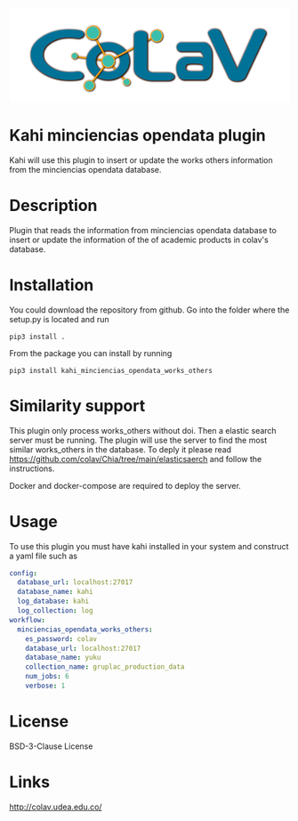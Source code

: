 <center><img src="https://raw.githubusercontent.com/colav/colav.github.io/master/img/Logo.png"/></center>

# Kahi minciencias opendata plugin 
Kahi will use this plugin to insert or update the works others information from the minciencias opendata database.

# Description
Plugin that reads the information from minciencias opendata database to insert or update the information of the of academic products in colav's database.

# Installation
You could download the repository from github. Go into the folder where the setup.py is located and run
```shell
pip3 install .
```
From the package you can install by running
```shell
pip3 install kahi_minciencias_opendata_works_others
```
# Similarity support
This plugin only process works_others without doi. Then a elastic search server must be running. The plugin will use the server to find the most similar works_others in the database. To deply it please read https://github.com/colav/Chia/tree/main/elasticsaerch and follow the instructions.

Docker and docker-compose are required to deploy the server.


# Usage
To use this plugin you must have kahi installed in your system and construct a yaml file such as
```yaml
config:
  database_url: localhost:27017
  database_name: kahi
  log_database: kahi
  log_collection: log
workflow:
  minciencias_opendata_works_others:
    es_password: colav
    database_url: localhost:27017
    database_name: yuku
    collection_name: gruplac_production_data
    num_jobs: 6
    verbose: 1
```

# License
BSD-3-Clause License 

# Links
http://colav.udea.edu.co/

